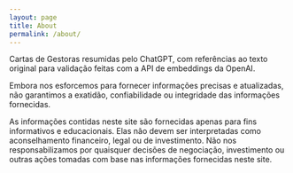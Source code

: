 ```yaml
---
layout: page
title: About
permalink: /about/
---
```


Cartas de Gestoras resumidas pelo ChatGPT, com referências ao texto original para validação feitas com a API de embeddings da OpenAI. 

Embora nos esforcemos para fornecer informações precisas e atualizadas, não garantimos a exatidão, confiabilidade ou integridade das informações fornecidas.

As informações contidas neste site são fornecidas apenas para fins informativos e educacionais. Elas não devem ser interpretadas como aconselhamento financeiro, legal ou de investimento. Não nos responsabilizamos por quaisquer decisões de negociação, investimento ou outras ações tomadas com base nas informações fornecidas neste site.
